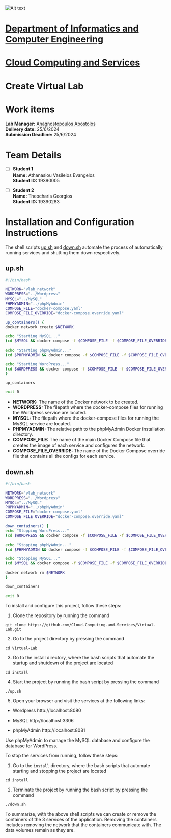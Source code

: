 ![Alt text](https://upload.wikimedia.org/wikipedia/commons/thumb/a/a5/Flag_of_the_United_Kingdom_%281-2%29.svg/255px-Flag_of_the_United_Kingdom_%281-2%29.svg.png)

# [Department of Informatics and Computer Engineering](https://ice.uniwa.gr/) 

# [Cloud Computing and Services](https://ice.uniwa.gr/education/undergraduate/courses/cloud-services/)

# Create Virtual Lab

# Work items

**Lab Manager:** [Anagnostopoulos Apostolos](https://ice.uniwa.gr/emd_person/17574/)  
**Delivery date:** 25/6/2024  
**Submission Deadline:** 25/6/2024

# Team Details

- [ ] **Student 1**  
**Name:** Athanasiou Vasileios Evangelos  
**Student ID:** 19390005  

- [ ] **Student 2**  
**Name:** Theocharis Georgios  
**Student ID:** 19390283  

# Installation and Configuration Instructions

The shell scripts [up.sh](install/) and [down.sh](install/) automate the process of automatically running services and shutting them down respectively.

## up.sh

```bash
#!/bin/bash

NETWORK="vlab_network"
WORDPRESS="../Wordpress"
MYSQL="../MySQL"
PHPMYADMIN="../phpMyAdmin"
COMPOSE_FILE="docker-compose.yaml"
COMPOSE_FILE_OVERRIDE="docker-compose.override.yaml"

up_containers() {
docker network create $NETWORK 

echo "Starting MySQL..."
(cd $MYSQL && docker compose -f $COMPOSE_FILE -f $COMPOSE_FILE_OVERRIDE up -d)

echo "Starting phpMyAdmin..."
(cd $PHPMYADMIN && docker compose -f $COMPOSE_FILE -f $COMPOSE_FILE_OVERRIDE up -d)

echo "Starting WordPress..."
(cd $WORDPRESS && docker compose -f $COMPOSE_FILE -f $COMPOSE_FILE_OVERRIDE up -d)
}

up_containers

exit 0
```
- **NETWORK:** The name of the Docker network to be created.
- **WORDPRESS:** The filepath where the docker-compose files for running the Wordpress service are located.
- **MYSQL:** The filepath where the docker-compose files for running the MySQL service are located.
- **PHPMYADMIN:** The relative path to the phpMyAdmin Docker installation directory.
- **COMPOSE_FILE:** The name of the main Docker Compose file that creates the image of each service and configures the network.
- **COMPOSE_FILE_OVERRIDE:** The name of the Docker Compose override file that contains all the configs for each service.

## down.sh
```bash
#!/bin/bash

NETWORK="vlab_network"
WORDPRESS="../Wordpress"
MYSQL="../MySQL"
PHPMYADMIN="../phpMyAdmin"
COMPOSE_FILE="docker-compose.yaml"
COMPOSE_FILE_OVERRIDE="docker-compose.override.yaml"

down_containers() {
echo "Stopping WordPress..."
(cd $WORDPRESS && docker compose -f $COMPOSE_FILE -f $COMPOSE_FILE_OVERRIDE down)

echo "Stopping phpMyAdmin..."
(cd $PHPMYADMIN && docker compose -f $COMPOSE_FILE -f $COMPOSE_FILE_OVERRIDE down)

echo "Stopping MySQL..."
(cd $MYSQL && docker compose -f $COMPOSE_FILE -f $COMPOSE_FILE_OVERRIDE down)

docker network rm $NETWORK
}

down_containers

exit 0
```
To install and configure this project, follow these steps:

1. Clone the repository by running the command
```
git clone https://github.com/Cloud-Computing-and-Services/Virtual-Lab.git
```
2. Go to the project directory by pressing the command
```
cd Virtual-Lab
```
3. Go to the install directory, where the bash scripts that automate the startup and shutdown of the project are located
```
cd install
```
4. Start the project by running the bash script by pressing the command
```
./up.sh
```
5. Open your browser and visit the services at the following links:
- Wordpress
http://localhost:8080

- MySQL
http://localhost:3306

- phpMyAdmin
http://localhost:8081

Use phpMyAdmin to manage the MySQL database and configure the database for WordPress.

To stop the services from running, follow these steps:

1. Go to the `install` directory, where the bash scripts that automate starting and stopping the project are located
```
cd install
```
2. Terminate the project by running the bash script by pressing the command
```
./down.sh
```
To summarize, with the above shell scripts we can create or remove the containers of the 3 services of the application. Removing the containers includes removing the network that the containers communicate with. The data volumes remain as they are.